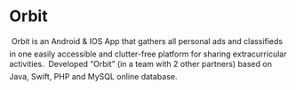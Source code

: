 # Orbit
 Orbit is an Android & IOS App that gathers all personal ads and classifieds in one easily
accessible and clutter-free platform for sharing extracurricular activities.
 Developed “Orbit” (in a team with 2 other partners) based on Java, Swift, PHP and MySQL
online database.
